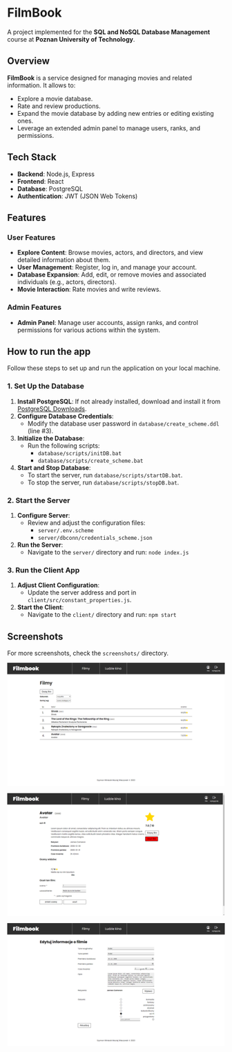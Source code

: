 # FilmBook

A project implemented for the **SQL and NoSQL Database Management** course at **Poznan University of Technology**.

## Overview

**FilmBook** is a service designed for managing movies and related information. It allows to:

- Explore a movie database.
- Rate and review productions.
- Expand the movie database by adding new entries or editing existing ones.
- Leverage an extended admin panel to manage users, ranks, and permissions.

## Tech Stack

- **Backend**: Node.js, Express
- **Frontend**: React
- **Database**: PostgreSQL
- **Authentication**: JWT (JSON Web Tokens)

## Features

### User Features
- **Explore Content**: Browse movies, actors, and directors, and view detailed information about them.
- **User Management**: Register, log in, and manage your account.
- **Database Expansion**: Add, edit, or remove movies and associated individuals (e.g., actors, directors).
- **Movie Interaction**: Rate movies and write reviews.

### Admin Features
- **Admin Panel**: Manage user accounts, assign ranks, and control permissions for various actions within the system.

## How to run the app

Follow these steps to set up and run the application on your local machine.

### 1. Set Up the Database

1. **Install PostgreSQL**: If not already installed, download and install it from [PostgreSQL Downloads](https://www.postgresql.org/download/).
2. **Configure Database Credentials**:
   - Modify the database user password in `database/create_scheme.ddl` (line #3).
3. **Initialize the Database**:
   - Run the following scripts:
     - `database/scripts/initDB.bat`
     - `database/scripts/create_scheme.bat`
4. **Start and Stop Database**:
   - To start the server, run `database/scripts/startDB.bat`.
   - To stop the server, run `database/scripts/stopDB.bat`.

### 2. Start the Server

1. **Configure Server**:
   - Review and adjust the configuration files:
     - `server/.env.scheme`
     - `server/dbconn/credentials_scheme.json`
2. **Run the Server**:
   - Navigate to the `server/` directory and run:
        ```node index.js```

### 3. Run the Client App

1. **Adjust Client Configuration**:
   - Update the server address and port in `client/src/constant_properties.js`.
2. **Start the Client**:
   - Navigate to the `client/` directory and run:
     ```npm start```

## Screenshots

For more screenshots, check the `screenshots/` directory.

![Movies List](screenshots/2_movies_list.png)

![Movie Details](screenshots/3_movies_details.png)

![Edit details](screenshots/4_edit_movie.png)
